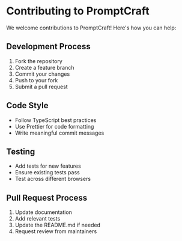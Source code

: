 
# Contributing to PromptCraft

We welcome contributions to PromptCraft! Here's how you can help:

## Development Process

1. Fork the repository
2. Create a feature branch
3. Commit your changes
4. Push to your fork
5. Submit a pull request

## Code Style

- Follow TypeScript best practices
- Use Prettier for code formatting
- Write meaningful commit messages

## Testing

- Add tests for new features
- Ensure existing tests pass
- Test across different browsers

## Pull Request Process

1. Update documentation
2. Add relevant tests
3. Update the README.md if needed
4. Request review from maintainers
